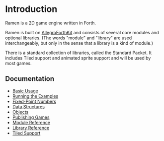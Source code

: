 # Introduction



Ramen is a 2D game engine written in Forth.

Ramen is built on [AllegroForthKit](https://rogerlevy.github.io/afkit/) and consists of several core modules and optional libraries. \(The words "module" and "library" are used interchangeably, but only in the sense that a library is a kind of module.\)

There is a standard collection of libraries, called the Standard Packet. It includes Tiled support and animated sprite support and will be used by most games.

## Documentation

* [Basic Usage](basic-usage.md)
* [Running the Examples](examples.md)
* [Fixed-Point Numbers](https://rogerlevy.github.io/afkit/fixedp.html)
* [Data Structures](modules/structs.md)
* [Objects](modules/objects.md)
* [Publishing Games](publish.md)
* [Module Reference](modules/)
* [Library Reference](libraries/)
* [Tiled Support](libraries/tiled.md)

